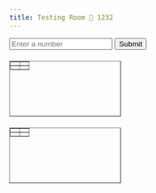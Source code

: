 ```yaml
---
title: Testing Room 🧪 1232
---
```



<div> <input type="number" id="numberInput" placeholder="Enter a number">
<button onclick="displayNumber()">Submit</button> </div> 

<table border="1" style="width: 200px; height: 100px; text-align: center; margin-top: 20px;"> <tr> <td id="cell1"></td> <td></td> </tr> <tr> <td></td> <td id="cell2"></td> </tr> </table>


<table border="1" style="width: 200px; height: 100px; text-align: center; margin-top: 20px;"> <tr> <td style="background-color: white;"></td> <td></td> </tr> <tr> <td></td> <td style="background-color: white;"></td> </tr> </table>



